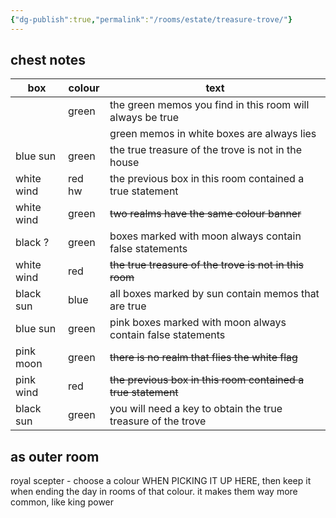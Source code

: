 ```yaml
---
{"dg-publish":true,"permalink":"/rooms/estate/treasure-trove/"}
---
```


## chest notes

| box        | colour | text                                                         |
| ---------- | ------ | ------------------------------------------------------------ |
|            | green  | the green memos you find in this room will always be true    |
|            |        | green memos in white boxes are always lies                   |
| blue sun   | green  | the true treasure of the trove is not in the house           |
| white wind | red hw | the previous box in this room contained a true statement     |
| white wind | green  | ~~two realms have the same colour banner~~                   |
| black ?    | green  | boxes marked with moon always contain false statements       |
| white wind | red    | ~~the true treasure of the trove is not in this room~~       |
| black sun  | blue   | all boxes marked by sun contain memos that are true          |
| blue sun   | green  | pink boxes marked with moon always contain false statements  |
| pink moon  | green  | ~~there is no realm that flies the white flag~~              |
| pink wind  | red    | ~~the previous box in this room contained a true statement~~ |
| black sun  | green  | you will need a key to obtain the true treasure of the trove |
## as outer room
royal scepter - choose a colour WHEN PICKING IT UP HERE, then keep it when ending the day in rooms of that colour. it makes them way more common, like king power